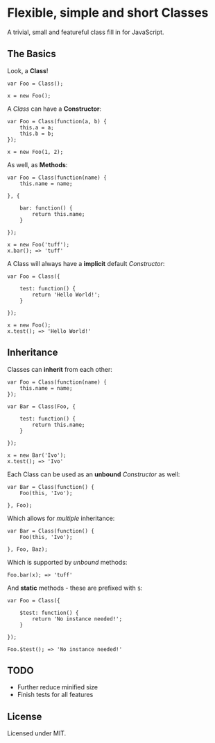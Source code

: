 Flexible, simple and short Classes
==================================

A trivial, small and featureful class fill in for JavaScript.

## The Basics

Look, a __Class__!

    var Foo = Class();

    x = new Foo();


A *Class* can have a __Constructor__:

    var Foo = Class(function(a, b) {
        this.a = a;
        this.b = b;
    });

    x = new Foo(1, 2);


As well, as __Methods__:

    var Foo = Class(function(name) {
        this.name = name;

    }, {

        bar: function() {
            return this.name;
        }

    });

    x = new Foo('tuff');
    x.bar(); => 'tuff'


A Class will always have a __implicit__ default *Constructor*:


    var Foo = Class({

        test: function() {
            return 'Hello World!';
        }

    });

    x = new Foo();
    x.test(); => 'Hello World!'


## Inheritance

Classes can __inherit__ from each other:

    var Foo = Class(function(name) {
        this.name = name;
    });

    var Bar = Class(Foo, {
        
        test: function() {
            return this.name;
        }

    });

    x = new Bar('Ivo');
    x.test(); => 'Ivo'


Each Class can be used as an __unbound__ *Constructor* as well:

    var Bar = Class(function() {
        Foo(this, 'Ivo');

    }, Foo);


Which allows for *multiple* inheritance:

    var Bar = Class(function() {
        Foo(this, 'Ivo');

    }, Foo, Baz);

Which is supported by *unbound* methods:

    Foo.bar(x); => 'tuff'


And __static__ methods - these are prefixed with `$`:

    var Foo = Class({

        $test: function() {
            return 'No instance needed!';
        }

    });

    Foo.$test(); => 'No instance needed!'

## TODO

- Further reduce minified size 
- Finish tests for all features


## License

Licensed under MIT.

